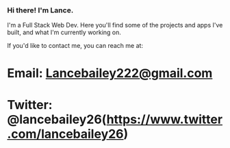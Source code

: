 ### Hi there! I'm Lance.

I'm a Full Stack Web Dev. Here you'll find some of the projects and apps I've built, and what I'm currently working on.

If you'd like to contact me, you can reach me at:

# Email: Lancebailey222@gmail.com
# Twitter: @lancebailey26(https://www.twitter.com/lancebailey26)
